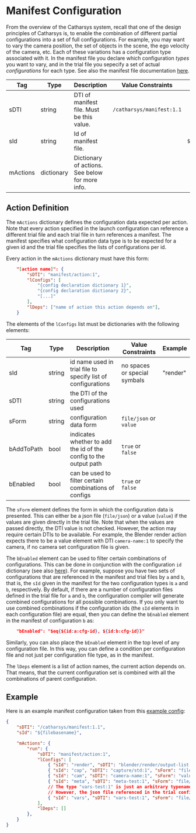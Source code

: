 # Manifest Configuration

From the overview of the Catharsys system, recall that one of the design principles of Catharsys is, to enable the combination of different partial configurations into a set of full configurations. For example, you may want to vary the camera position, the set of objects in the scene, the ego velocity of the camera, etc. Each of these variations has a configuration type associated with it. In the manifest file you declare which configuration *types* you want to vary, and in the trial file you sepecify a set of actual *configurations* for each type. See also the manifest file documentation [here](manifest-file-info). 


| Tag      | Type       | Description                                     | Value Constraints         | Example           |
| -------- | ---------- | ----------------------------------------------- | ------------------------- | ----------------- |
| sDTI     | string     | DTI of manifest file. Must be this value.       | `/catharsys/manifest:1.1` |                   |
| sId      | string     | Id of manifest file.                            |                           | `${filebasename}` |
| mActions | dictionary | Dictionary of actions. See below for more info. |                           |                   |

## Action Definition

The `mActions` dictionary defines the configuration data expected per action. Note that every action specified in the launch configuration can reference a different trial file and each trial file in turn references a manifest. The manifest specifies what configuration data type is to be expected for a given id and the trial file specifies the lists of configurations per id. 

Every action in the `mActions` dictionary must have this form:

```json
    "[action name]": {
        "sDTI": "manifest/action:1",
        "lConfigs": [
            "{config declaration dictionary 1}",
            "{config declaration dictionary 2}",
            "[...]"
        ],
        "lDeps": ["name of action this action depends on"],
    }
```

The elements of the `lConfigs` list must be dictionaries with the following elements:

| Tag        | Type   | Description                                                      | Value Constraints            | Example  |
| ---------- | ------ | ---------------------------------------------------------------- | ---------------------------- | -------- |
| sId        | string | id name used in trial file to specify list of configurations     | no spaces or special symbals | "render" |
| sDTI       | string | the DTI of the configurations used                               |                              |          |
| sForm      | string | configuration data form                                          | `file/json` or `value`       |          |
| bAddToPath | bool   | indicates whether to add the id of the config to the output path | `true` or `false`            |          |
| bEnabled   | bool   | can be used to filter certain combinations of configs            | `true` or `false`            |          |


The `sForm` element defines the form in which the configuration data is presented. This can either be a json file (`file/json`) or a value (`value`) if the values are given directly in the trial file. Note that when the values are passed directly, the DTI value is not checked. However, the action may require certain DTIs to be available. For example, the Blender render action expects there to be a value element with DTI `camera-name:1` to specify the camera, if no camera set configuration file is given.

The `bEnabled` element can be used to filter certain combinations of configurations. This can be done in conjunction with the configuration `id` dictionary (see also [here](config-id-dict)). For example, suppose you have two sets of configurations that are referenced in the manifest and trial files by `a` and `b`, that is, the `sId` given in the manifest for the two configuration types is `a` and `b`, respectively. By default, if there are a number of configuration files defined in the trial file for `a` and `b`, the configuration compiler will generate combined configurations for all possible combinations. If you only want to use combined combinations if the configuration ids (the `sId` elements in each configuration file) are equal, then you can define the `bEnabled` element in the manifest of configuration `b` as: 

```json
    "bEnabled": "$eq{${id:a:cfg-id}, ${id:b:cfg-id}}"
```

Similarly, you can also place the `bEnabled` element in the top level of any configuration file. In this way, you can define a condition per configuration file and not just per configuration file type, as in the manifest.

The `lDeps` element is a list of action names, the current action depends on. That means, that the current configuration set is combined with all the combinations of parent configuration. 

## Example

Here is an example manifest configuration taken from this [example config](https://github.com/boschresearch/image-render-workspace-examples/blob/main/config/vars/test-04/manifest.json5):

```json
{
    "sDTI": "/catharsys/manifest:1.1",
    "sId": "${filebasename}",

    "mActions": {
        "run": {
            "sDTI": "manifest/action:1",
            "lConfigs": [
                { "sId": "render", "sDTI": "blender/render/output-list:1", "sForm": "file/json", "bAddToPath": false },
                { "sId": "cap", "sDTI": "capture/std:1", "sForm": "file/json", "bAddToPath": false },
                { "sId": "cam", "sDTI": "camera-name:1", "sForm": "value" },
                { "sId": "meta", "sDTI": "meta-test:1", "sForm": "file/json" },
                // The type "vars-test:1" is just an arbitrary typename.
                // However, the json file referenced in the trial config must use this DTI.
                { "sId": "vars", "sDTI": "vars-test:1", "sForm": "file/json", "bAddToPath": true },
            ],
            "lDeps": []
        },
    }
}
```
